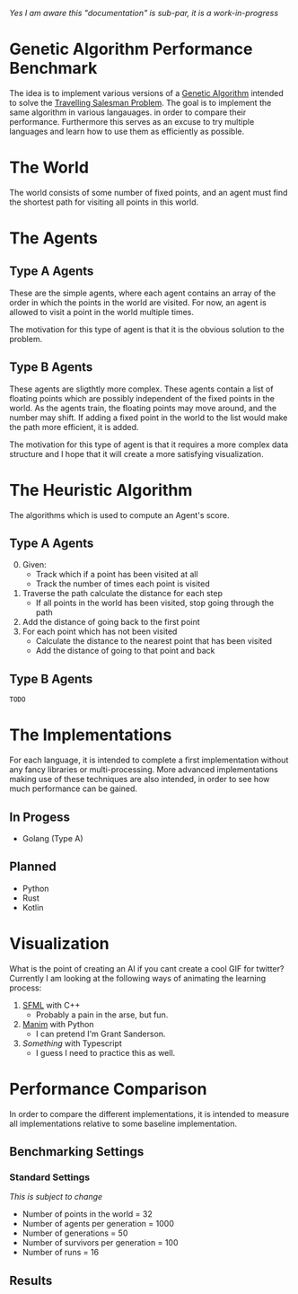 *Yes I am aware this "documentation" is sub-par, it is a work-in-progress*

# Genetic Algorithm Performance Benchmark

The idea is to implement various versions of a [Genetic Algorithm](https://en.wikipedia.org/wiki/Genetic_algorithm) intended to solve the [Travelling Salesman Problem](https://en.wikipedia.org/wiki/Travelling_salesman_problem). The goal is to implement the same algorithm in various langauages. in order to compare their performance. Furthermore this serves as an excuse to try multiple languages and learn how to use them as efficiently as possible.

# The World
The world consists of some number of fixed points, and an agent must find the shortest path for visiting all points in this world.

# The Agents
## Type A Agents
These are the simple agents, where each agent contains an array of the order in which the points in the world are visited. For now, an agent is allowed to visit a point in the world multiple times.

The motivation for this type of agent is that it is the obvious solution to the problem.

## Type B Agents
These agents are sligthtly more complex. These agents contain a list of floating points which are possibly independent of the fixed points in the world. As the agents train, the floating points may move around, and the number may shift. If adding a fixed point in the world to the list would make the path more efficient, it is added.

The motivation for this type of agent is that it requires a more complex data structure and I hope that it will create a more satisfying visualization.

# The Heuristic Algorithm
The algorithms which is used to compute an Agent's score. 

## Type A Agents

0. Given: 
    - Track which if a point has been visited at all
    - Track the number of times each point is visited
1. Traverse the path calculate the distance for each step
    - If all points in the world has been visited, stop going through the path
2. Add the distance of going back to the first point
3. For each point which has not been visited
    - Calculate the distance to the nearest point that has been visited
    - Add the distance of going to that point and back


## Type B Agents

`TODO`

# The Implementations
For each language, it is intended to complete a first implementation without any fancy libraries or multi-processing. More advanced implementations making use of these techniques are also intended, in order to see how much performance can be gained.
## In Progess
- Golang (Type A)
## Planned
- Python
- Rust
- Kotlin

# Visualization
What is the point of creating an AI if you cant create a cool GIF for twitter? Currently I am looking at the following ways of animating the learning process:
1. [SFML](https://www.sfml-dev.org/) with C++
    - Probably a pain in the arse, but fun.
2. [Manim](https://github.com/ManimCommunity/manim/) with Python
    - I can pretend I'm Grant Sanderson.
3. *Something* with Typescript
    - I guess I need to practice this as well.

# Performance Comparison
In order to compare the different implementations, it is intended to measure all implementations relative to some baseline implementation.
## Benchmarking Settings
### Standard Settings
*This is subject to change*
- Number of points in the world = 32
- Number of agents per generation = 1000
- Number of generations = 50
- Number of survivors per generation = 100
- Number of runs = 16
## Results
